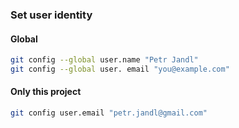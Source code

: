 ### Set user identity
#### Global
```bash
git config --global user.name "Petr Jandl"
git config --global user. email "you@example.com"
```
#### Only this project
```bash
git config user.email "petr.jandl@gmail.com"
```
